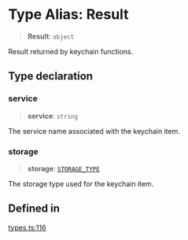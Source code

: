 # Type Alias: Result

> **Result**: `object`

Result returned by keychain functions.

## Type declaration

### service

> **service**: `string`

The service name associated with the keychain item.

### storage

> **storage**: [`STORAGE_TYPE`](../enumerations/STORAGE_TYPE.md)

The storage type used for the keychain item.

## Defined in

[types.ts:116](https://github.com/oblador/react-native-keychain/blob/6ec8fdb5b967a106085e74014d8072182c9fca28/src/types.ts#L116)
